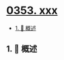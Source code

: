 # [0353. xxx](https://github.com/Tdahuyou/TNotes.leetcode/tree/main/notes/0353.%20xxx)

<!-- region:toc -->

- [1. 📝 概述](#1--概述)

<!-- endregion:toc -->

## 1. 📝 概述
